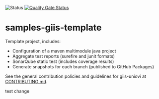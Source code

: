 ![Status](https://github.com/giis-uniovi/samples-giis-template/actions/workflows/test.yml/badge.svg)
[![Quality Gate Status](https://sonarcloud.io/api/project_badges/measure?project=my%3Asamples-giis-template&metric=alert_status)](https://sonarcloud.io/summary/new_code?id=my%3Asamples-giis-template)

# samples-giis-template

Template project, includes:
- Configuration of a maven multimodule java project
- Aggregate test reports (surefire and junit formats)
- SonarQube static test (includes coverage results)
- Generate snapshots for each branch (published to GitHub Packages)

See the general contribution policies and guidelines for giis-uniovi at [CONTRIBUTING.md](https://github.com/giis-uniovi/.github/blob/main/profile/CONTRIBUTING.md).

test change

